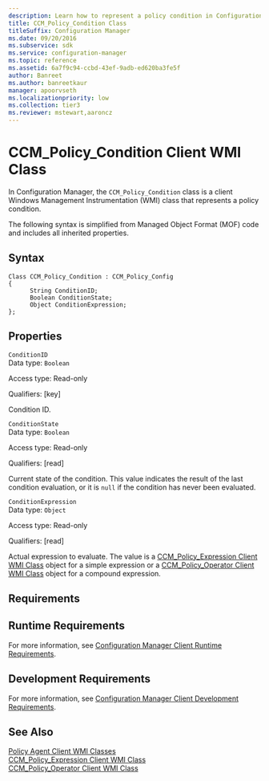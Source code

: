```yaml
---
description: Learn how to represent a policy condition in Configuration Manager using CCM_Policy_Condition.
title: CCM_Policy_Condition Class
titleSuffix: Configuration Manager
ms.date: 09/20/2016
ms.subservice: sdk
ms.service: configuration-manager
ms.topic: reference
ms.assetid: 6a7f9c94-ccbd-43ef-9adb-ed620ba3fe5f
author: Banreet
ms.author: banreetkaur
manager: apoorvseth
ms.localizationpriority: low
ms.collection: tier3
ms.reviewer: mstewart,aaroncz 
---
```

# CCM_Policy_Condition Client WMI Class
In Configuration Manager, the `CCM_Policy_Condition` class is a client Windows Management Instrumentation (WMI) class that represents a policy condition.  

 The following syntax is simplified from Managed Object Format (MOF) code and includes all inherited properties.  

## Syntax  

```  
Class CCM_Policy_Condition : CCM_Policy_Config  
{  
      String ConditionID;  
      Boolean ConditionState;  
      Object ConditionExpression;  
};  
```  

## Properties  
 `ConditionID`  
 Data type: `Boolean`  

 Access type: Read-only  

 Qualifiers: [key]  

 Condition ID.  

 `ConditionState`  
 Data type: `Boolean`  

 Access type: Read-only  

 Qualifiers: [read]  

 Current state of the condition. This value indicates the result of the last condition evaluation, or it is `null` if the condition has never been evaluated.  

 `ConditionExpression`  
 Data type: `Object`  

 Access type: Read-only  

 Qualifiers: [read]  

 Actual expression to evaluate. The value is a [CCM_Policy_Expression Client WMI Class](../../../../../develop/reference/core/clients/client-classes/ccm_policy_expression-client-wmi-class.md) object for a simple expression or a [CCM_Policy_Operator Client WMI Class](../../../../../develop/reference/core/clients/client-classes/ccm_policy_operator-client-wmi-class.md) object for a compound expression.  

## Requirements  

## Runtime Requirements  
 For more information, see [Configuration Manager Client Runtime Requirements](../../../../../develop/core/reqs/client-runtime-requirements.md).  

## Development Requirements  
 For more information, see [Configuration Manager Client Development Requirements](../../../../../develop/core/reqs/client-development-requirements.md).  

## See Also  
 [Policy Agent Client WMI Classes](../../../../../develop/reference/core/clients/client-classes/policy-agent-client-wmi-classes.md)   
 [CCM_Policy_Expression Client WMI Class](../../../../../develop/reference/core/clients/client-classes/ccm_policy_expression-client-wmi-class.md)   
 [CCM_Policy_Operator Client WMI Class](../../../../../develop/reference/core/clients/client-classes/ccm_policy_operator-client-wmi-class.md)
